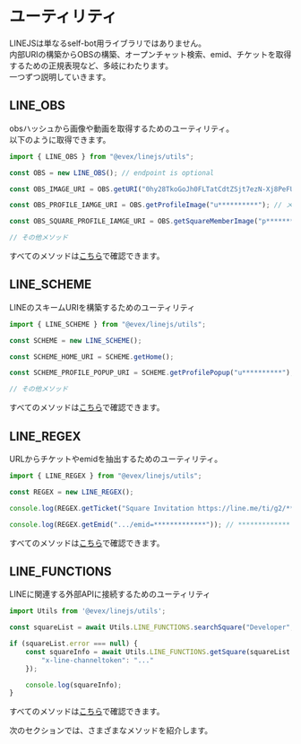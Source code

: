 # ユーティリティ

LINEJSは単なるself-bot用ライブラリではありません。  
内部URIの構築からOBSの構築、オープンチャット検索、emid、チケットを取得するための正規表現など、多岐にわたります。  
一つずつ説明していきます。  

## LINE_OBS

obsハッシュから画像や動画を取得するためのユーティリティ。  
以下のように取得できます。  

```ts
import { LINE_OBS } from "@evex/linejs/utils";

const OBS = new LINE_OBS(); // endpoint is optional

const OBS_IMAGE_URI = OBS.getURI("0hy28TkoGoJh0FLTatCdtZSjt7ezN-Xj8PeFUrfHAvey8pHDUcMEppKXR-eisuFGJObRhheCh6KngqGzY"); // obs hash

const OBS_PROFILE_IAMGE_URI = OBS.getProfileImage("u**********"); // メンバーID (mid)

const OBS_SQUARE_PROFILE_IAMGE_URI = OBS.getSquareMemberImage("p**********"); // squareメンバーID (pid)

// その他メソッド
```

すべてのメソッドは[こちら](https://github.com/evex-dev/linejs/blob/main/packages/linejs/utils/obs/index.ts)で確認できます。

## LINE_SCHEME

LINEのスキームURIを構築するためのユーティリティ

```ts
import { LINE_SCHEME } from "@evex/linejs/utils";

const SCHEME = new LINE_SCHEME();

const SCHEME_HOME_URI = SCHEME.getHome();

const SCHEME_PROFILE_POPUP_URI = SCHEME.getProfilePopup("u**********");

// その他メソッド
```

すべてのメソッドは[こちら](https://github.com/evex-dev/linejs/blob/main/packages/linejs/utils/scheme/index.ts)で確認できます。

## LINE_REGEX

URLからチケットやemidを抽出するためのユーティリティ。

```ts
import { LINE_REGEX } from "@evex/linejs/utils";

const REGEX = new LINE_REGEX();

console.log(REGEX.getTicket("Square Invitation https://line.me/ti/g2/*************")); // *************

console.log(REGEX.getEmid(".../emid=*************")); // *************
```

すべてのメソッドは[こちら](https://github.com/evex-dev/linejs/blob/main/packages/linejs/utils/regex/index.ts)で確認できます。

## LINE_FUNCTIONS

LINEに関連する外部APIに接続するためのユーティリティ

```ts
import Utils from '@evex/linejs/utils';

const squareList = await Utils.LINE_FUNCTIONS.searchSquare("Developer", 100);

if (squareList.error === null) {
    const squareInfo = await Utils.LINE_FUNCTIONS.getSquare(squareList.data.squares[0].square.emid, false, {
        "x-line-channeltoken": "..."
    });

    console.log(squareInfo);
}
```

すべてのメソッドは[こちら](https://github.com/evex-dev/linejs/blob/main/packages/linejs/utils/functions/index.ts)で確認できます。

次のセクションでは、さまざまなメソッドを紹介します。
